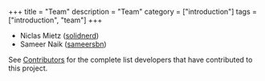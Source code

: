 +++
title = "Team"
description = "Team"
category = ["introduction"]
tags = ["introduction", "team"]
+++

- Niclas Mietz ([solidnerd](https://github.com/solidnerd))
- Sameer Naik ([sameersbn](https://github.com/sameersbn))

See [Contributors](../../graphs/contributors) for the complete list developers that have contributed to this project.
